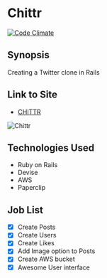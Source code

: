 Chittr
=======================
[![Code Climate](https://codeclimate.com/github/Scully87/Chittr/badges/gpa.svg)](https://codeclimate.com/github/Scully87/Chittr)

## Synopsis

Creating a Twitter clone in Rails

## Link to Site

- [CHITTR](http://chittr-chittr.herokuapp.com)

![Chittr](https://s3.amazonaws.com/uploads.hipchat.com/119067/1211609/hiEgTh2I2sna5AW/chittr.png)

## Technologies Used

- Ruby on Rails
- Devise
- AWS
- Paperclip


## Job List

- [x] Create Posts
- [x]	Create Users
- [x] Create Likes
- [x] Add Image option to Posts
- [x] Create AWS bucket
- [x]	Awesome User interface
